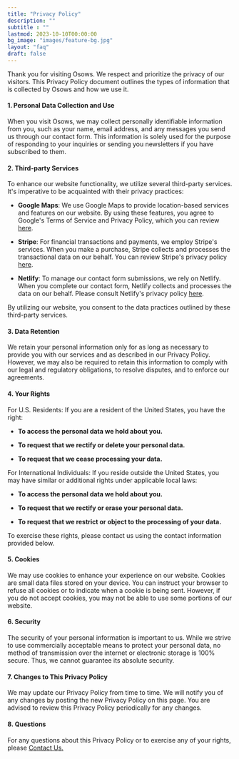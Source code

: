 ```yaml
---
title: "Privacy Policy"
description: ""
subtitle : ""
lastmod: 2023-10-10T00:00:00
bg_image: "images/feature-bg.jpg"
layout: "faq"
draft: false
---
```



Thank you for visiting Osows. We respect and prioritize the privacy of our visitors. This Privacy Policy document outlines the types of information that is collected by Osows and how we use it.
#### 1. Personal Data Collection and Use
When you visit Osows, we may collect personally identifiable information from you, such as your name, email address, and any messages you send us through our contact form. This information is solely used for the purpose of responding to your inquiries or sending you newsletters if you have subscribed to them.
#### 2. Third-party Services
To enhance our website functionality, we utilize several third-party services. It's imperative to be acquainted with their privacy practices:
* **Google Maps**: We use Google Maps to provide location-based services and features on our website. By using these features, you agree to Google's Terms of Service and Privacy Policy, which you can review [here](https://policies.google.com/).

* **Stripe**: For financial transactions and payments, we employ Stripe's services. When you make a purchase, Stripe collects and processes the transactional data on our behalf. You can review Stripe's privacy policy [here](https://stripe.com/privacy).

* **Netlify**: To manage our contact form submissions, we rely on Netlify. When you complete our contact form, Netlify collects and processes the data on our behalf. Please consult Netlify's privacy policy [here](https://www.netlify.com/privacy/).

By utilizing our website, you consent to the data practices outlined by these third-party services.
#### 3. Data Retention
We retain your personal information only for as long as necessary to provide you with our services and as described in our Privacy Policy. However, we may also be required to retain this information to comply with our legal and regulatory obligations, to resolve disputes, and to enforce our agreements.
#### 4. Your Rights
For U.S. Residents:
If you are a resident of the United States, you have the right:

- **To access the personal data we hold about you.**

- **To request that we rectify or delete your personal data.**

- **To request that we cease processing your data.**

For International Individuals:
If you reside outside the United States, you may have similar or additional rights under applicable local laws:

- **To access the personal data we hold about you.**

- **To request that we rectify or erase your personal data.**

- **To request that we restrict or object to the processing of your data.**

To exercise these rights, please contact us using the contact information provided below.
#### 5. Cookies
We may use cookies to enhance your experience on our website. Cookies are small data files stored on your device. You can instruct your browser to refuse all cookies or to indicate when a cookie is being sent. However, if you do not accept cookies, you may not be able to use some portions of our website.
#### 6. Security
The security of your personal information is important to us. While we strive to use commercially acceptable means to protect your personal data, no method of transmission over the internet or electronic storage is 100% secure. Thus, we cannot guarantee its absolute security.
#### 7. Changes to This Privacy Policy
We may update our Privacy Policy from time to time. We will notify you of any changes by posting the new Privacy Policy on this page. You are advised to review this Privacy Policy periodically for any changes.
#### 8. Questions
For any questions about this Privacy Policy or to exercise any of your rights, please
[Contact Us.](/contact/)
